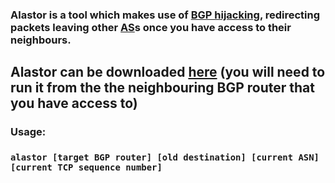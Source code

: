 ### Alastor is a tool which makes use of [BGP hijacking](https://en.wikipedia.org/wiki/BGP_hijacking), redirecting packets leaving other [AS](https://en.wikipedia.org/wiki/Autonomous_system_%28Internet%29)s once you have access to their neighbours.
## Alastor can be downloaded [here](https://github.com/jptr218/alastor/raw/main/alastor.exe) (you will need to run it from the the neighbouring BGP router that you have access to)
### Usage:

### `alastor [target BGP router] [old destination] [current ASN] [current TCP sequence number]`
